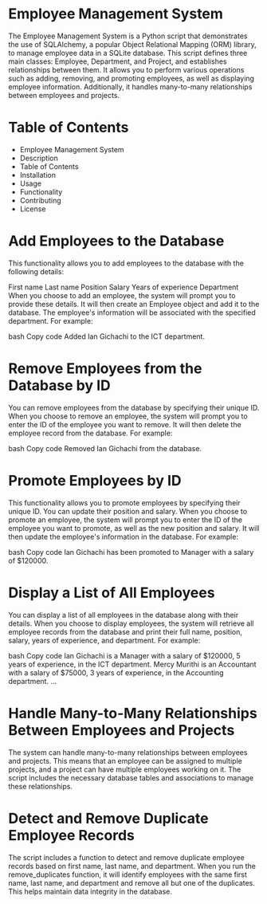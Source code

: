 # Employee Management System

The Employee Management System is a Python script that demonstrates the use of SQLAlchemy, a popular Object Relational Mapping (ORM) library, to manage employee data in a SQLite database. This script defines three main classes: Employee, Department, and Project, and establishes relationships between them. It allows you to perform various operations such as adding, removing, and promoting employees, as well as displaying employee information. Additionally, it handles many-to-many relationships between employees and projects.

# Table of Contents
- Employee Management System
- Description
- Table of Contents
- Installation
- Usage
- Functionality
- Contributing
- License

# Add Employees to the Database
This functionality allows you to add employees to the database with the following details:

First name
Last name
Position
Salary
Years of experience
Department
When you choose to add an employee, the system will prompt you to provide these details. It will then create an Employee object and add it to the database. The employee's information will be associated with the specified department. For example:

bash
Copy code
Added Ian Gichachi to the ICT department.

# Remove Employees from the Database by ID
You can remove employees from the database by specifying their unique ID. When you choose to remove an employee, the system will prompt you to enter the ID of the employee you want to remove. It will then delete the employee record from the database. For example:

bash
Copy code
Removed Ian Gichachi from the database.

# Promote Employees by ID
This functionality allows you to promote employees by specifying their unique ID. You can update their position and salary. When you choose to promote an employee, the system will prompt you to enter the ID of the employee you want to promote, as well as the new position and salary. It will then update the employee's information in the database. For example:

bash
Copy code
Ian Gichachi has been promoted to Manager with a salary of $120000.

# Display a List of All Employees
You can display a list of all employees in the database along with their details. When you choose to display employees, the system will retrieve all employee records from the database and print their full name, position, salary, years of experience, and department. For example:

bash
Copy code
Ian Gichachi is a Manager with a salary of $120000, 5 years of experience, in the ICT department.
Mercy Murithi is an Accountant with a salary of $75000, 3 years of experience, in the Accounting department.
...
# Handle Many-to-Many Relationships Between Employees and Projects
The system can handle many-to-many relationships between employees and projects. This means that an employee can be assigned to multiple projects, and a project can have multiple employees working on it. The script includes the necessary database tables and associations to manage these relationships.

# Detect and Remove Duplicate Employee Records
The script includes a function to detect and remove duplicate employee records based on first name, last name, and department. When you run the remove_duplicates function, it will identify employees with the same first name, last name, and department and remove all but one of the duplicates. This helps maintain data integrity in the database.